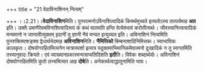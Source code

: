 +++
title = "21 वेदाविनाशिनन् नित्यम्"

+++
।।2.21।।**वेदाविनाशिन**मिति। पुनरात्मनोऽविनाशित्वादिकं किमर्थमुच्यते
इत्यतोऽस्य तात्पर्यमाह **अत** इति। उक्तैः प्रमाणैरेवमविनाशित्वादिरूपं
कं कथं घातयति हन्ति वेत्येवंभावं करोतीत्यर्थः। जीवस्यानित्यत्वादिकं
मन्यमानो न जानातीत्युक्तम् इदानीं तु ज्ञानी नैवं मन्यत इत्युच्यत इति।
अविनाशिनं नित्यमिति पुनरुक्तिमाशङ्क्य द्वेधार्थभेदमाह
**अविनाशिन**मिति। **नैमित्तिको** बिम्बनाशादिनिमित्तकः। स्वाभाविकः
कालकृतः। दोषयोगरहितमित्यनेन मात्रास्पर्शा इत्यत्र
यदुक्तमाभिमानिकमेवात्मनो दुःखादिकं न तु स्वगतमिति तस्यानुवादः क्रियते।
एवं व्याख्यानप्रकारमन्यत्राप्यतिदिशति **इती**ति। विवेकः शब्दार्थयोः।
अविनाशिनं दोषयोगरहितमिति कुतो लभ्यमित्यत आह **दोषे**ति।
अनेकार्थत्वाद्धातूनामिति भावः।  
